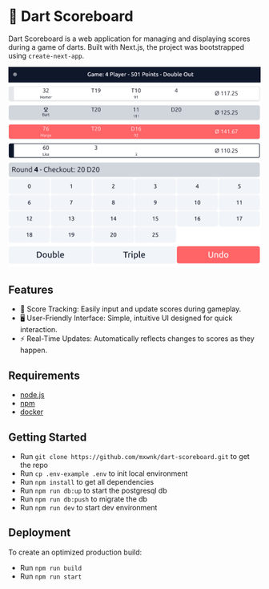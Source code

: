 # 🎯 Dart Scoreboard 

Dart Scoreboard is a web application for managing and displaying scores during a game of darts. Built with Next.js, the project was bootstrapped using `create-next-app`.

![Image](./doc/scoreboard.png)

## Features

- 🎯 Score Tracking: Easily input and update scores during gameplay.
- 🖥️ User-Friendly Interface: Simple, intuitive UI designed for quick interaction.
- ⚡ Real-Time Updates: Automatically reflects changes to scores as they happen.

## Requirements

- [node.js](https://nodejs.org/en)
- [npm](https://npmjs.com/)
- [docker](https://www.docker.com/)

## Getting Started

- Run `git clone https://github.com/mxwnk/dart-scoreboard.git` to get the repo
- Run `cp .env-example .env` to init local environment
- Run `npm install` to get all dependencies
- Run `npm run db:up` to start the postgresql db
- Run `npm run db:push` to migrate the db
- Run `npm run dev` to start dev environment

## Deployment

To create an optimized production build:

- Run `npm run build` 
- Run `npm run start`


